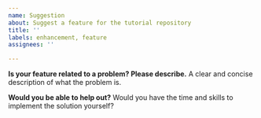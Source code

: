 ```yaml
---
name: Suggestion
about: Suggest a feature for the tutorial repository
title: ''
labels: enhancement, feature
assignees: ''

---
```


**Is your feature related to a problem? Please describe.**
A clear and concise description of what the problem is.

**Would you be able to help out?**
Would you have the time and skills to implement the solution yourself?
